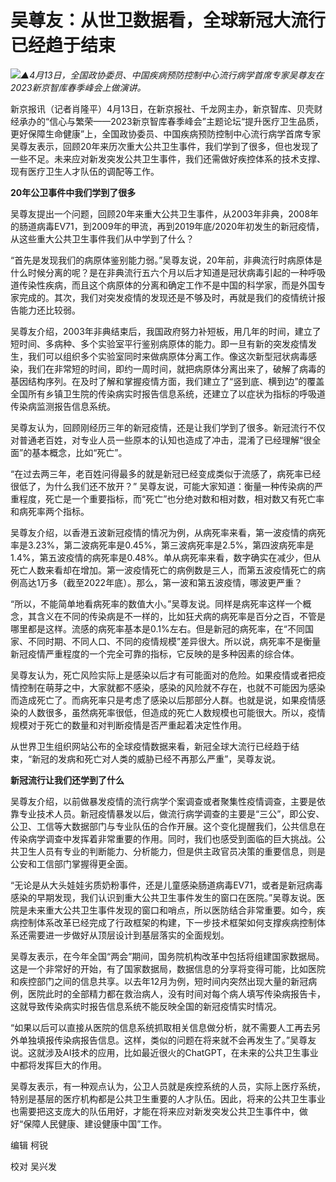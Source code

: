 # 吴尊友：从世卫数据看，全球新冠大流行已经趋于结束

![](https://inews.gtimg.com/om_bt/OUyRQ3wqWNX5pzvxYzXXewm-rc4bA2nNc5bFGWRLQD3TEAA/1000)_▲4月13日，全国政协委员、中国疾病预防控制中心流行病学首席专家吴尊友在2023新京智库春季峰会上做演讲。_

新京报讯（记者肖隆平）4月13日，在新京报社、千龙网主办，新京智库、贝壳财经承办的“信心与繁荣——2023新京智库春季峰会”主题论坛“提升医疗卫生品质，更好保障生命健康”上，全国政协委员、中国疾病预防控制中心流行病学首席专家吴尊友表示，回顾20年来历次重大公共卫生事件，我们学到了很多，但也发现了一些不足。未来应对新发突发公共卫生事件，我们还需做好疾控体系的技术支撑、现有医疗卫生人才队伍的调配等工作。

**20年公卫事件中我们学到了很多**

吴尊友提出一个问题，回顾20年来重大公共卫生事件，从2003年非典，2008年的肠道病毒EV71，到2009年的甲流，再到2019年底/2020年初发生的新冠疫情，从这些重大公共卫生事件我们从中学到了什么？

“首先是发现我们的病原体鉴别能力弱。”吴尊友说，20年前，非典流行时病原体是什么时候分离的呢？是在非典流行五六个月以后才知道是冠状病毒引起的一种呼吸道传染性疾病，而且这个病原体的分离和确定工作不是中国的科学家，而是外国专家完成的。其次，我们对突发疫情的发现还是不够及时，再就是我们的疫情统计报告能力还比较弱。

吴尊友介绍，2003年非典结束后，我国政府努力补短板，用几年的时间，建立了短时间、多病种、多个实验室平行鉴别病原体的能力。即一旦有新的突发疫情发生，我们可以组织多个实验室同时来做病原体分离工作。像这次新型冠状病毒感染，我们在非常短的时间，即约一周时间，就把病原体分离出来了，破解了病毒的基因结构序列。在及时了解和掌握疫情方面，我们建立了“竖到底、横到边”的覆盖全国所有乡镇卫生院的传染病实时报告信息系统，还建立了以症状为指标的呼吸道传染病监测报告信息系统。

吴尊友认为，回顾刚经历三年的新冠疫情，还是让我们学到了很多。新冠流行不仅对普通老百姓，对专业人员一些原本的认知也造成了冲击，混淆了已经理解“很全面”的基本概念，比如“死亡”。

“在过去两三年，老百姓问得最多的就是新冠已经变成类似于流感了，病死率已经很低了，为什么我们还不放开？”
吴尊友说，可能大家知道：衡量一种传染病的严重程度，死亡是一个重要指标，而“死亡”也分绝对数和相对数，相对数又有死亡率和病死率两个指标。

吴尊友介绍，以香港五波新冠疫情的情况为例，从病死率来看，第一波疫情的病死率是3.23%，第二波病死率是0.45%，第三波病死率是2.5%，第四波病死率是1.4%，第五波疫情的病死率是0.48%。单从病死率来看，数字确实在减少，但从死亡人数来看却在增加。第一波疫情死亡的病例数是三人，而第五波疫情死亡的病例高达1万多（截至2022年底）。那么，第一波和第五波疫情，哪波更严重？

“所以，不能简单地看病死率的数值大小。”吴尊友说。同样是病死率这样一个概念，其含义在不同的传染病是不一样的，比如狂犬病的病死率是百分之百，不管是哪里都是这样。流感的病死率基本是0.1%左右。但是新冠的病死率，在“不同国家、不同时期、不同人口、不同的疫情规模”差异很大。所以说，病死率不是衡量新冠疫情严重程度的一个完全可靠的指标，它反映的是多种因素的综合体。

吴尊友认为，死亡风险实际上是感染以后才有可能面对的危险。如果疫情或者把疫情控制在萌芽之中，大家就都不感染，感染的风险就不存在，也就不可能因为感染而造成死亡了。而病死率只是考虑了感染以后那部分人群。也就是说，如果疫情感染的人数很多，虽然病死率很低，但造成的死亡人数规模也可能很大。所以，疫情规模对于死亡的数量和对判断疫情是否严重起着决定性作用。

从世界卫生组织网站公布的全球疫情数据来看，新冠全球大流行已经趋于结束，“新冠的发病和死亡对人类的威胁已经不再那么严重”，吴尊友说。

**新冠流行让我们还学到了什么**

吴尊友介绍，以前做暴发疫情的流行病学个案调查或者聚集性疫情调查，主要是依靠专业技术人员。新冠疫情暴发以后，做流行病学调查的主要是“三公”，即公安、公卫、工信等大数据部门与专业队伍的合作开展。这个变化提醒我们，公共信息在传染病学调查中发挥着非常重要的作用。同时，我们也感受到面临的巨大挑战。公共卫生人员有专业的判断能力、分析能力，但是供主政官员决策的重要信息，则是公安和工信部门掌握得更全面。

“无论是从大头娃娃劣质奶粉事件，还是儿童感染肠道病毒EV71，或者是新冠病毒感染的早期发现，我们认识到重大公共卫生事件发生的窗口在医院。”吴尊友说。医院是未来重大公共卫生事件发现的窗口和哨点，所以医防结合非常重要。如今，疾病控制体系改革已经完成了行政框架的构建，下一步技术框架如何支撑疾病控制体系还需要进一步做好从顶层设计到基层落实的全面规划。

吴尊友表示，在今年全国“两会”期间，国务院机构改革中包括将组建国家数据局。这是一个非常好的开始，有了国家数据局，数据信息的分享将变得可能，比如医院和疾控部门之间的信息共享。以去年12月为例，短时间内突然出现大量的新冠病例，医院此时的全部精力都在救治病人，没有时间对每个病人填写传染病报告卡，这就导致传染病实时报告信息系统不能反映全国的新冠疫情实时情况。

“如果以后可以直接从医院的信息系统抓取相关信息做分析，就不需要人工再去另外单独填报传染病报告信息。这样，类似的问题在将来就不会再发生了。”吴尊友说。这就涉及AI技术的应用，比如最近很火的ChatGPT，在未来的公共卫生事业中都将发挥巨大的作用。

吴尊友表示，有一种观点认为，公卫人员就是疾控系统的人员，实际上医疗系统，特别是基层的医疗机构都是公共卫生重要的人才队伍。因此，将来的公共卫生事业也需要把这支庞大的队伍用好，才能在将来应对新发突发公共卫生事件中，做好“保障人民健康、建设健康中国”工作。

编辑 柯锐

校对 吴兴发

